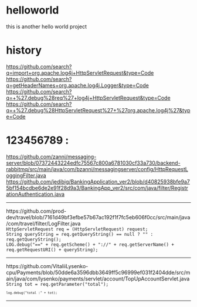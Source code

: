 # helloworld
this is another hello world project

# history
https://github.com/search?q=import+org.apache.log4j+HttpServletRequest&type=Code
<br/>
https://github.com/search?q=getHeaderNames+org.apache.log4j.Logger&type=Code
<br/>
https://github.com/search?q=+%27.debug%28req%27+log4j+HttpServletRequest&type=Code
<br/>
https://github.com/search?q=+%27.debug%28HttpServletRequest%27+%27org.apache.log4j%27&type=Code


# 123456789 :
https://github.com/zanni/messaging-server/blob/07372443224edfc75567c800a6781030cf33a730/backend-rabbitmq/src/main/java/com/bzanni/messagingserver/config/HttpRequestLoggingFilter.java
<br/>
https://github.com/jedibig/BankingApplication_ver2/blob/d40825938bfe9a75bf154bcdbe6de2e91f28d9a3/BankingApp_ver2/src/com/java/filter/RegistrationAuthentication.java
<br/>
<hr/>
https://github.com/prod-dev/travel/blob/7161d49bf3efbe57b67ac192f1f7fc5eb606f0cc/src/main/java/com/travel/filter/LogFilter.java<br/>
<code>HttpServletRequest req = (HttpServletRequest) request;</code><br>
<code>String queryString = req.getQueryString() == null ? "" : req.getQueryString();</code><br>
<code>LOG.debug("==" + req.getScheme() + "://" + req.getServerName() + req.getRequestURI() + queryString);</code><br>
<hr/>
https://github.com/VitaliiLysenko-cpu/Payments/blob/50dde6a3596dbb3649ff5c96999ef031f2404dde/src/main/java/com/lysenko/payments/servlet/account/TopUpAccountServlet.java<br/>
<code>String tot = req.getParameter("total");<code/><br>
<code>log.debug("total :" + tot);<code/><br>
<hr/>

